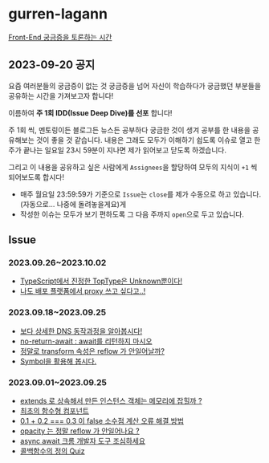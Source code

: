 # gurren-lagann
[Front-End 궁금증을 토론하는 시간](https://github.com/fe-drilling/gurren-lagann/issues)

## 2023-09-20 공지
요즘 여러분들의 궁금증이 없는 것 궁금증을 넘어 자신이 학습하다가 궁금했던 부분들을 공유하는 시간을 가져보고자 합니다!

이름하여 **주 1회 IDD(Issue Deep Dive)를 선포** 합니다!

주 1회 씩, 멘토링이든 블로그든 뉴스든 공부하다 궁금한 것이 생겨 공부를 한 내용을 공유해보는 것이 좋을 것 같습니다.
내용은 그래도 모두가 이해하기 쉽도록 이슈로 열고 한 주가 끝나는 일요일 23시 59분이 지나면 제가 읽어보고 닫도록 하겠습니다.

그리고 이 내용을 공유하고 싶은 사람에게 `Assignees`을 할당하여 모두의 지식이 `+1` 씩 되어보도록 합시다!

- 매주 월요일 23:59:59가 기준으로 `Issue`는 `close`를 제가 수동으로 하고 있습니다. (자동으로... 나중에 돌려놓을게요)게
- 작성한 이슈는 모두가 보기 편하도록 그 다음 주까지 `open`으로 두고 있습니다.

## Issue
### 2023.09.26~2023.10.02
- [TypeScript에서 진정한 TopType은 Unknown뿐이다!](https://github.com/fe-drilling/gurren-lagann/issues/14)
- [나도 배포 플랫폼에서 proxy 쓰고 싶다고..! ](https://github.com/fe-drilling/gurren-lagann/issues/13)

### 2023.09.18~2023.09.25
- [보다 상세한 DNS 동작과정을 알아봅시다!](https://github.com/fe-drilling/gurren-lagann/issues/12)
- [no-return-await : await를 리턴하지 마시오](https://github.com/fe-drilling/gurren-lagann/issues/11)
- [정말로 transform 속성은 reflow 가 안일어날까?](https://github.com/fe-drilling/gurren-lagann/issues/10)
- [Symbol을 활용해 봅시다.](https://github.com/fe-drilling/gurren-lagann/issues/9)

### 2023.09.01~2023.09.25
- [extends 로 상속해서 만든 인스턴스 객체는 메모리에 잡힐까 ?](https://github.com/fe-drilling/gurren-lagann/issues/7)
- [최초의 함수형 컴포넌트](https://github.com/fe-drilling/gurren-lagann/issues/5)
- [0.1 + 0.2 === 0.3 이 false 소수점 계산 오류 해결 방법](https://github.com/fe-drilling/gurren-lagann/issues/4)
- [opacity 는 정말 reflow 가 안일어나요 ?](https://github.com/fe-drilling/gurren-lagann/issues/3)
- [async await 크롬 개발자 도구 조심하세요](https://github.com/fe-drilling/gurren-lagann/issues/2)
- [콜백함수의 정의 Quiz](https://github.com/fe-drilling/gurren-lagann/issues/1)

